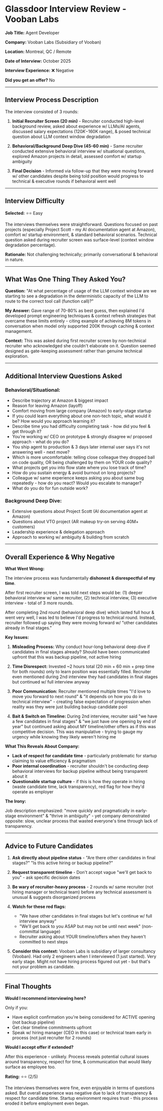 # Glassdoor Interview Review - Vooban Labs

**Job Title:** Agent Developer

**Company:** Vooban Labs (Subsidiary of Vooban)

**Location:** Montreal, QC / Remote

**Date of Interview:** October 2025

**Interview Experience:** ❌ Negative

**Did you get an offer?** No

---

## Interview Process Description

The interview consisted of 3 rounds:

1. **Initial Recruiter Screen (20 min)** - Recruiter conducted high-level background review, asked about experience w/ LLMs/AI agents, discussed salary expectations ($120K-$160K range), & posed technical question about LLM context window degradation

2. **Behavioral/Background Deep Dive (45-60 min)** - Same recruiter conducted extensive behavioral interview w/ situational questions, explored Amazon projects in detail, assessed comfort w/ startup ambiguity

3. **Final Decision** - Informed via follow-up that they were moving forward w/ other candidates despite being told position would progress to technical & executive rounds if behavioral went well

---

## Interview Difficulty

**Selected:** ⭐⭐ Easy

The interviews themselves were straightforward. Questions focused on past projects (especially Project Scott - my AI documentation agent at Amazon), comfort w/ startup environment, & standard behavioral scenarios. Technical question asked during recruiter screen was surface-level (context window degradation percentage).

**Rationale:** Not challenging technically; primarily conversational & behavioral in nature.

---

## What Was One Thing They Asked You?

**Question:** "At what percentage of usage of the LLM context window are we starting to see a degradation in the deterministic capacity of the LLM to route to the correct tool call (function call)?"

**My Answer:** Gave range of 70-80% as best guess, then explained I'd developed prompt engineering techniques & context refresh strategies that overcame these limits entirely - citing example of achieving 8M tokens in conversation when model only supported 200K through caching & context management.

**Context:** This was asked during first recruiter screen by non-technical recruiter who acknowledged she couldn't elaborate on it. Question seemed designed as gate-keeping assessment rather than genuine technical exploration.

---

## Additional Interview Questions Asked

### Behavioral/Situational:
- Describe trajectory at Amazon & biggest impact
- Reason for leaving Amazon (layoff)
- Comfort moving from large company (Amazon) to early-stage startup
- If you could learn everything about one non-tech topic, what would it be? How would you approach learning it?
- Describe time you had difficulty completing task - how did you feel & get through it?
- You're working w/ CEO on prototype & strongly disagree w/ proposed approach - what do you do?
- You ship agent to production & 3 days later internal user says it's not answering well - next move?
- Which is more uncomfortable: telling close colleague they dropped ball on code quality, OR being challenged by them on YOUR code quality?
- What projects get you into flow state where you lose track of time?
- How do you sustain energy & avoid burnout on long projects?
- Colleague w/ same experience keeps asking you about same bug repeatedly - how do you react? Would you escalate to manager?
- What do you do for fun outside work?

### Background Deep Dive:
- Extensive questions about Project Scott (AI documentation agent at Amazon)
- Questions about VTO project (AR makeup try-on serving 40M+ customers)
- Leadership experience & delegation approach
- Approach to working w/ ambiguity & building from scratch

---

## Overall Experience & Why Negative

**What Went Wrong:**

The interview process was fundamentally **dishonest & disrespectful of my time**. 

After first recruiter screen, I was told next steps would be: (1) deeper behavioral interview w/ same recruiter, (2) technical interview, (3) executive interview - total of 3 more rounds.

After completing 2nd round (behavioral deep dive) which lasted full hour & went very well, I was led to believe I'd progress to technical round. Instead, recruiter followed up saying they were moving forward w/ "other candidates already in final stages."

**Key Issues:**

1. **Misleading Process:** Why conduct hour-long behavioral deep dive if candidates in final stages already? Should have been communicated upfront that this was backup pipeline, not active hiring

2. **Time Disrespect:** Invested ~2 hours total (20 min + 60 min + prep time for both rounds) only to learn position was essentially filled. Recruiter even mentioned during 2nd interview they had candidates in final stages but continued w/ full interview anyway

3. **Poor Communication:** Recruiter mentioned multiple times "I'd love to move you forward to next round" & "it depends on how you do in technical interview" - creating false expectation of progression when reality was they were just building backup candidate pool

4. **Bait & Switch on Timeline:** During 2nd interview, recruiter said "we have a few candidates in final stages" & "we just have one opening by end of year" but continued asking about MY timeline/other offers as if this was competitive decision. This was manipulative - trying to gauge my urgency while knowing they likely weren't hiring me

**What This Reveals About Company:**

- **Lack of respect for candidate time** - particularly problematic for startup claiming to value efficiency & pragmatism
- **Poor internal coordination** - recruiter shouldn't be conducting deep behavioral interviews for backup pipeline without being transparent about it
- **Questionable startup culture** - if this is how they operate in hiring (waste candidate time, lack transparency), red flag for how they'd operate as employer

**The Irony:**

Job description emphasized: "move quickly and pragmatically in early-stage environment" & "thrive in ambiguity" - yet company demonstrated opposite: slow, unclear process that wasted everyone's time through lack of transparency.

---

## Advice to Future Candidates

1. **Ask directly about pipeline status** - "Are there other candidates in final stages?" "Is this active hiring or backup pipeline?"

2. **Request transparent timeline** - Don't accept vague "we'll get back to you" - ask specific decision dates

3. **Be wary of recruiter-heavy process** - 2 rounds w/ same recruiter (not hiring manager or technical team) before any technical assessment is unusual & suggests disorganized process

4. **Watch for these red flags:**
   - "We have other candidates in final stages but let's continue w/ full interview anyway"
   - "We'll get back to you ASAP but may not be until next week" (non-committal language)
   - Recruiter asking about YOUR timeline/offers when they haven't committed to next steps

5. **Consider this context:** Vooban Labs is subsidiary of larger consultancy (Vooban). Had only 2 engineers when I interviewed (1 just started). Very early stage. Might not have hiring process figured out yet - but that's not your problem as candidate.

---

## Final Thoughts

**Would I recommend interviewing here?** 

Only if you:
- Have explicit confirmation you're being considered for ACTIVE opening (not backup pipeline)
- Get clear timeline commitments upfront
- Speak w/ hiring manager (CEO in this case) or technical team early in process (not just recruiter for 2 rounds)

**Would I accept offer if extended?**

After this experience - unlikely. Process reveals potential cultural issues around transparency, respect for time, & communication that would likely surface as employee too.

**Rating:** ⭐⭐ (2/5)

The interviews themselves were fine, even enjoyable in terms of questions asked. But overall experience was negative due to lack of transparency & respect for candidate time. Startup environment requires trust - this process eroded it before employment even began.

